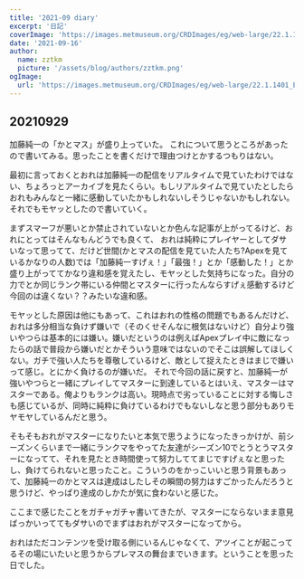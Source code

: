 ```yaml
---
title: '2021-09 diary'
excerpt: '日記'
coverImage: 'https://images.metmuseum.org/CRDImages/eg/web-large/22.1.1401_EGDP021078.jpg'
date: '2021-09-16'
author:
  name: zztkm
  picture: '/assets/blog/authors/zztkm.png'
ogImage:
  url: 'https://images.metmuseum.org/CRDImages/eg/web-large/22.1.1401_EGDP021078.jpg'
---
```


## 20210929

加藤純一の「かとマス」が盛り上っていた。
これについて思うところがあったので書いてみる。思ったことを書くだけで理由つけとかするつもりはない。

最初に言っておくとおれは加藤純一の配信をリアルタイムで見ていたわけではない、ちょろっとアーカイブを見たくらい。もしリアルタイムで見ていたとしたらおれもみんなと一緒に感動していたかもしれないしそうじゃないかもしれない。それでもモヤッとしたので書いていく。

まずスマーフが悪いとか禁止されていないとか色んな記事が上がってるけど、おれにとってはそんなもんどうでも良くて、
おれは純粋にプレイヤーとしてダサいなって思ってて、だけど世間(かとマスの配信を見ていた人たち?Apexを見ているかなりの人数)では「加藤純一すげぇ！」「最強！」とか「感動した！」とか盛り上がっててかなり違和感を覚えたし、モヤッとした気持ちになった。自分の力でとか同じランク帯にいる仲間とマスターに行ったんならすげぇ感動するけど今回のは違くない？？みたいな違和感。

モヤッとした原因は他にもあって、これはおれの性格の問題でもあるんだけど、おれは多分相当な負けず嫌いで（そのくせそんなに根気はないけど）自分より強いやつらは基本的には嫌い。嫌いだというのは例えばApexプレイ中に敵になったらの話で普段から嫌いだとかそういう意味ではないのでそこは誤解してほしくない。ガチで強い人たちを尊敬しているけど、敵として捉えたときはまじで嫌いって感じ。とにかく負けるのが嫌いだ。
それで今回の話に戻すと、加藤純一が強いやつらと一緒にプレイしてマスターに到達しているとはいえ、マスターはマスターである。俺よりもランクは高い。現時点で劣っていることに対する悔しさも感じているが、同時に純粋に負けているわけでもないしなと思う部分もありモヤモヤしているんだと思う。

そもそもおれがマスターになりたいと本気で思うようになったきっかけが、前シーズンくらいまで一緒にランクマをやってた友達がシーズン10でとうとうマスターになってて、それを見たとき時間使って努力しててまじですげぇなと思ったし、負けてられないと思ったこと。こういうのをかっこいいと思う背景もあって、加藤純一のかとマスは達成はしたしその瞬間の努力はすごかったんだろうと思うけど、やっぱり達成のしかたが気に食わないと感じた。

ここまで感じたことをガチャガチャ書いてきたが、マスターにならないまま意見ばっかいっててもダサいのでまずはおれがマスターになってから。

おれはただコンテンツを受け取る側にいるんじゃなくて、アツイことが起こってるその場にいたいと思うからプレマスの舞台までいきます。ということを思った日でした。

